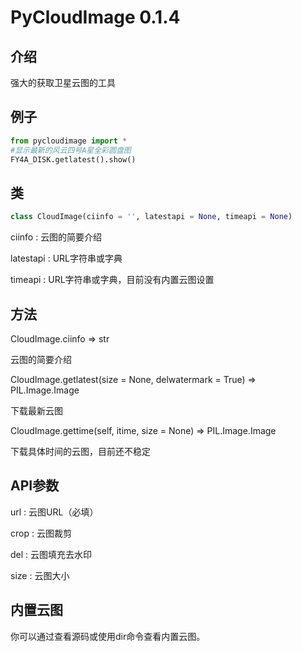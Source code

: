 # PyCloudImage 0.1.4

## 介绍

 强大的获取卫星云图的工具 

## 例子

```python
from pycloudimage import *
#显示最新的风云四号A星全彩圆盘图
FY4A_DISK.getlatest().show()
```

## 类

```python
class CloudImage(ciinfo = '', latestapi = None, timeapi = None)
```

ciinfo : 云图的简要介绍

latestapi : URL字符串或字典

timeapi : URL字符串或字典，目前没有内置云图设置

## 方法

CloudImage.ciinfo => str

云图的简要介绍

CloudImage.getlatest(size = None, delwatermark = True) => PIL.Image.Image

下载最新云图

CloudImage.gettime(self, itime, size = None) => PIL.Image.Image

下载具体时间的云图，目前还不稳定

## API参数

url : 云图URL（必填）

crop : 云图裁剪

del : 云图填充去水印

size : 云图大小

## 内置云图

你可以通过查看源码或使用dir命令查看内置云图。